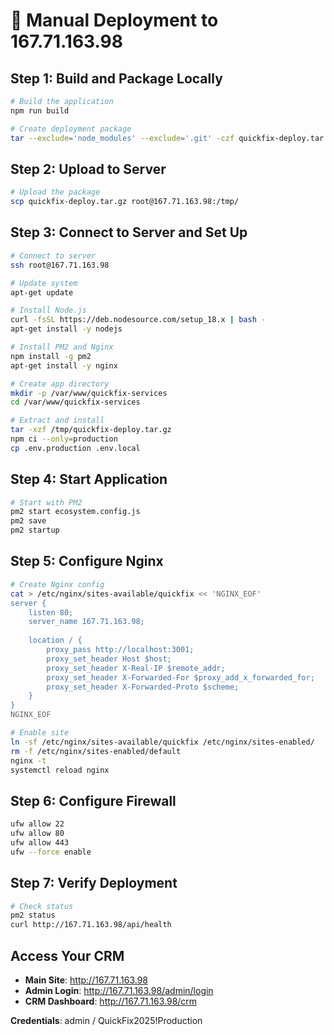 # 🚀 Manual Deployment to 167.71.163.98

## Step 1: Build and Package Locally
```bash
# Build the application
npm run build

# Create deployment package
tar --exclude='node_modules' --exclude='.git' -czf quickfix-deploy.tar.gz .
```

## Step 2: Upload to Server
```bash
# Upload the package
scp quickfix-deploy.tar.gz root@167.71.163.98:/tmp/
```

## Step 3: Connect to Server and Set Up
```bash
# Connect to server
ssh root@167.71.163.98

# Update system
apt-get update

# Install Node.js
curl -fsSL https://deb.nodesource.com/setup_18.x | bash -
apt-get install -y nodejs

# Install PM2 and Nginx
npm install -g pm2
apt-get install -y nginx

# Create app directory
mkdir -p /var/www/quickfix-services
cd /var/www/quickfix-services

# Extract and install
tar -xzf /tmp/quickfix-deploy.tar.gz
npm ci --only=production
cp .env.production .env.local
```

## Step 4: Start Application
```bash
# Start with PM2
pm2 start ecosystem.config.js
pm2 save
pm2 startup
```

## Step 5: Configure Nginx
```bash
# Create Nginx config
cat > /etc/nginx/sites-available/quickfix << 'NGINX_EOF'
server {
    listen 80;
    server_name 167.71.163.98;
    
    location / {
        proxy_pass http://localhost:3001;
        proxy_set_header Host $host;
        proxy_set_header X-Real-IP $remote_addr;
        proxy_set_header X-Forwarded-For $proxy_add_x_forwarded_for;
        proxy_set_header X-Forwarded-Proto $scheme;
    }
}
NGINX_EOF

# Enable site
ln -sf /etc/nginx/sites-available/quickfix /etc/nginx/sites-enabled/
rm -f /etc/nginx/sites-enabled/default
nginx -t
systemctl reload nginx
```

## Step 6: Configure Firewall
```bash
ufw allow 22
ufw allow 80
ufw allow 443
ufw --force enable
```

## Step 7: Verify Deployment
```bash
# Check status
pm2 status
curl http://167.71.163.98/api/health
```

## Access Your CRM
- **Main Site**: http://167.71.163.98
- **Admin Login**: http://167.71.163.98/admin/login
- **CRM Dashboard**: http://167.71.163.98/crm

**Credentials**: admin / QuickFix2025!Production
